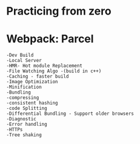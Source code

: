 # Practicing from zero




# Webpack: Parcel

    -Dev Build
    -Local Server
    -HMR- Hot module Replacement
    -File Watching Algo -(build in c++)
    -Caching - faster build
    -Image Optimization 
    -Minification
    -Bundling
    -compressing
    -consistent hashing
    -code Splitting
    -Differential Bundling - Support older browsers
    -Diagnostic
    -Error handling
    -HTTPs
    -Tree shaking 